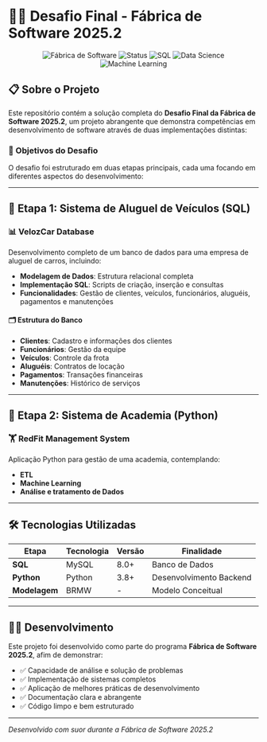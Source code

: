 # 🚗💪 Desafio Final - Fábrica de Software 2025.2

<div align="center">

![Fábrica de Software](https://img.shields.io/badge/Fábrica%20de%20Software-2025.2-blue?style=for-the-badge)
![Status](https://img.shields.io/badge/Status-Concluído-success?style=for-the-badge)
![SQL](https://img.shields.io/badge/SQL-MySQL-orange?style=for-the-badge&logo=mysql)
![Data Science](https://img.shields.io/badge/Data%20Science-Analytics-green?style=for-the-badge)
![Machine Learning](https://img.shields.io/badge/ML-Classification-red?style=for-the-badge)

</div>

## 📋 Sobre o Projeto

Este repositório contém a solução completa do **Desafio Final da Fábrica de Software 2025.2**, um projeto abrangente que demonstra competências em desenvolvimento de software através de duas implementações distintas:

### 🎯 Objetivos do Desafio

O desafio foi estruturado em duas etapas principais, cada uma focando em diferentes aspectos do desenvolvimento:

---

## 🚙 Etapa 1: Sistema de Aluguel de Veículos (SQL)

### 📊 **VelozCar Database**

Desenvolvimento completo de um banco de dados para uma empresa de aluguel de carros, incluindo:

- **Modelagem de Dados**: Estrutura relacional completa
- **Implementação SQL**: Scripts de criação, inserção e consultas
- **Funcionalidades**: Gestão de clientes, veículos, funcionários, aluguéis, pagamentos e manutenções

#### 🗂️ Estrutura do Banco
- **Clientes**: Cadastro e informações dos clientes
- **Funcionários**: Gestão da equipe
- **Veículos**: Controle da frota
- **Aluguéis**: Contratos de locação
- **Pagamentos**: Transações financeiras
- **Manutenções**: Histórico de serviços

---

## 💪 Etapa 2: Sistema de Academia (Python)

### 🏋️ **RedFit Management System**

Aplicação Python para gestão de uma academia, contemplando:

- **ETL**
- **Machine Learning**
- **Análise e tratamento de Dados**

---

## 🛠️ Tecnologias Utilizadas

<div align="center">

| Etapa | Tecnologia | Versão | Finalidade |
|-------|-----------|--------|------------|
| **SQL** | MySQL | 8.0+ | Banco de Dados |
| **Python** | Python | 3.8+ | Desenvolvimento Backend |
| **Modelagem** | BRMW | - | Modelo Conceitual |

</div>

---


## 👨‍💻 Desenvolvimento

Este projeto foi desenvolvido como parte do programa **Fábrica de Software 2025.2**, afim de demonstrar:

- ✅ Capacidade de análise e solução de problemas
- ✅ Implementação de sistemas completos
- ✅ Aplicação de melhores práticas de desenvolvimento
- ✅ Documentação clara e abrangente
- ✅ Código limpo e bem estruturado

---

*Desenvolvido com suor durante a Fábrica de Software 2025.2*

</div>
